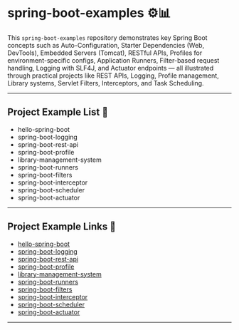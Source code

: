 # spring-boot-examples ⚙️📊

This `spring-boot-examples` repository demonstrates key Spring Boot concepts such as Auto-Configuration, Starter Dependencies (Web, DevTools), Embedded Servers (Tomcat), RESTful APIs, Profiles for environment-specific configs, Application Runners, Filter-based request handling, Logging with SLF4J, and Actuator endpoints — all illustrated through practical projects like REST APIs, Logging, Profile management, Library systems, Servlet Filters, Interceptors, and Task Scheduling.

---

## Project Example List 📂

- hello-spring-boot  
- spring-boot-logging  
- spring-boot-rest-api  
- spring-boot-profile  
- library-management-system  
- spring-boot-runners  
- spring-boot-filters  
- spring-boot-interceptor  
- spring-boot-scheduler  
- spring-boot-actuator

---

## Project Example Links 🔗

- [hello-spring-boot](https://github.com/thevishalchothe/spring-boot-examples/tree/b777790ed90667e9b3deb4ecde3162aa4694f9a1/hello-spring-boot)
- [spring-boot-logging](https://github.com/thevishalchothe/spring-boot-examples/tree/b777790ed90667e9b3deb4ecde3162aa4694f9a1/spring-boot-logging)
- [spring-boot-rest-api](https://github.com/thevishalchothe/spring-boot-examples/tree/b777790ed90667e9b3deb4ecde3162aa4694f9a1/spring-boot-rest-api)
- [spring-boot-profile](https://github.com/thevishalchothe/spring-boot-examples/tree/b777790ed90667e9b3deb4ecde3162aa4694f9a1/spring-boot-profile)
- [library-management-system](https://github.com/thevishalchothe/spring-boot-examples/tree/b777790ed90667e9b3deb4ecde3162aa4694f9a1/library-management-system)
- [spring-boot-runners](https://github.com/thevishalchothe/spring-boot-examples/tree/2ea82f034332b6419ce2417ce0939a7a1c49b7b2/spring-boot-runners)
- [spring-boot-filters](https://github.com/thevishalchothe/spring-boot-examples/tree/923db60262cbd5707eaa482f6f0576909e30553d/spring-boot-filters)
- [spring-boot-interceptor](https://github.com/thevishalchothe/spring-boot-examples/tree/45274202659863a45729f523d28928668a2318a6/spring-boot-interceptor)
- [spring-boot-scheduler](https://github.com/thevishalchothe/spring-boot-examples/tree/45154998d751f82c98f1d6cd85139e4cf8151b48/spring-boot-scheduler)
- [spring-boot-actuator](https://github.com/thevishalchothe/spring-boot-examples/tree/82f97912e0981efcefd04a363c0bfb76ad3d7f18/spring-boot-actuator)

---
